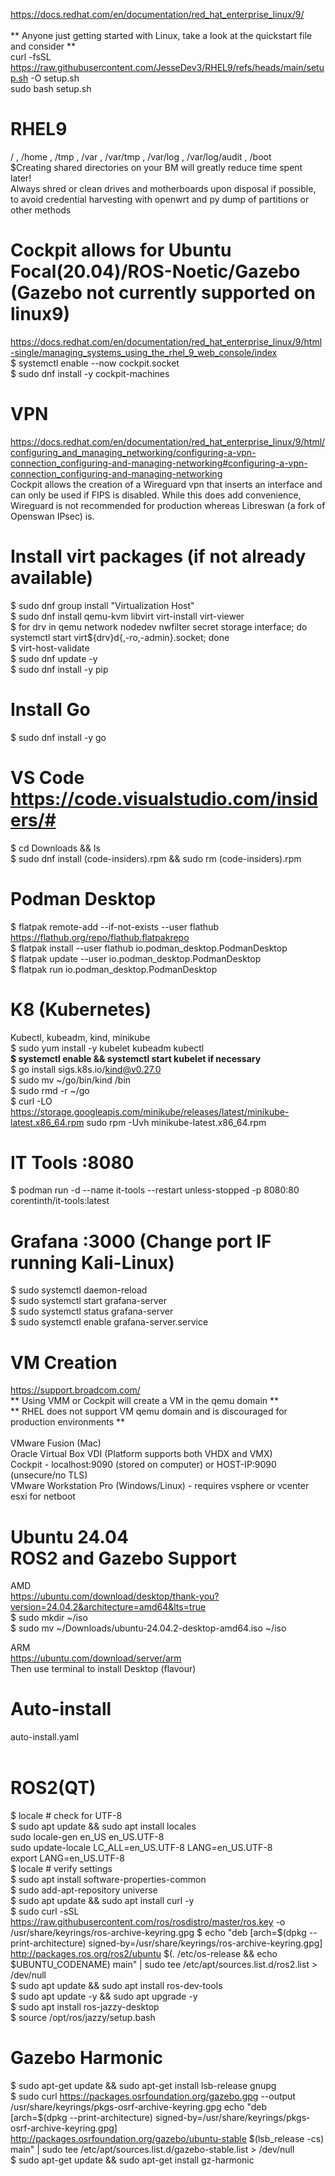 https://docs.redhat.com/en/documentation/red_hat_enterprise_linux/9/ \
<br>
** Anyone just getting started with Linux, take a look at the quickstart file and consider ** \
curl -fsSL https://raw.githubusercontent.com/JesseDev3/RHEL9/refs/heads/main/setup.sh -O setup.sh \
sudo bash setup.sh
<br>
# RHEL9
/ , /home , /tmp , /var , /var/tmp , /var/log , /var/log/audit , /boot \
$Creating shared directories on your BM will greatly reduce time spent later! \
Always shred or clean drives and motherboards upon disposal if possible, to avoid credential harvesting with openwrt and py dump of partitions or other methods

# Cockpit allows for Ubuntu Focal(20.04)/ROS-Noetic/Gazebo (Gazebo not currently supported on linux9)
https://docs.redhat.com/en/documentation/red_hat_enterprise_linux/9/html-single/managing_systems_using_the_rhel_9_web_console/index \
$ systemctl enable --now cockpit.socket \
$ sudo dnf install -y cockpit-machines

# VPN
https://docs.redhat.com/en/documentation/red_hat_enterprise_linux/9/html/configuring_and_managing_networking/configuring-a-vpn-connection_configuring-and-managing-networking#configuring-a-vpn-connection_configuring-and-managing-networking 
<br>
Cockpit allows the creation of a Wireguard vpn that inserts an interface and can only be used if FIPS is disabled. While this does add convenience, Wireguard is not recommended for production whereas Libreswan (a fork of Openswan IPsec) is.

# Install virt packages (if not already available) 
$ sudo dnf group install "Virtualization Host" \
$ sudo dnf install qemu-kvm libvirt virt-install virt-viewer \
$ for drv in qemu network nodedev nwfilter secret storage interface; do systemctl start virt${drv}d{,-ro,-admin}.socket; done \
$ virt-host-validate \
$ sudo dnf update -y \
$ sudo dnf install -y pip     

# Install Go 
$ sudo dnf install -y go

# VS Code https://code.visualstudio.com/insiders/#
$ cd Downloads && ls <br>
$ sudo dnf install (code-insiders).rpm && sudo rm (code-insiders).rpm

# Podman Desktop
$ flatpak remote-add --if-not-exists --user flathub https://flathub.org/repo/flathub.flatpakrepo <br> 
$ flatpak install --user flathub io.podman_desktop.PodmanDesktop <br> 
$ flatpak update --user io.podman_desktop.PodmanDesktop <br> 
$ flatpak run io.podman_desktop.PodmanDesktop

# K8 (Kubernetes)
Kubectl, kubeadm, kind, minikube \
$ sudo yum install -y kubelet kubeadm kubectl \
**$ systemctl enable && systemctl start kubelet if necessary** \
$ go install sigs.k8s.io/kind@v0.27.0 \
$ sudo mv ~/go/bin/kind /bin \
$ sudo rmd -r ~/go \
$ curl -LO https://storage.googleapis.com/minikube/releases/latest/minikube-latest.x86_64.rpm
sudo rpm -Uvh minikube-latest.x86_64.rpm


# IT Tools :8080
$ podman run -d --name it-tools --restart unless-stopped -p 8080:80 corentinth/it-tools:latest 

# Grafana :3000 (Change port IF running Kali-Linux)
$ sudo systemctl daemon-reload \
$ sudo systemctl start grafana-server \
$ sudo systemctl status grafana-server \
$ sudo systemctl enable grafana-server.service 

# VM Creation 
https://support.broadcom.com/ \
** Using VMM or Cockpit will create a VM in the qemu domain **  \
** RHEL does not support VM qemu domain and is discouraged for production environments ** \
\
VMware Fusion (Mac) \
Oracle Virtual Box VDI (Platform supports both VHDX and VMX) \
Cockpit - localhost:9090 (stored on computer) or HOST-IP:9090 (unsecure/no TLS) \
VMware Workstation Pro (Windows/Linux) - requires vsphere or vcenter esxi for netboot

# Ubuntu 24.04 <br> ROS2 and Gazebo Support 
AMD \
https://ubuntu.com/download/desktop/thank-you?version=24.04.2&architecture=amd64&lts=true \
$ sudo mkdir ~/iso \
$ sudo mv ~/Downloads/ubuntu-24.04.2-desktop-amd64.iso ~/iso

ARM \
https://ubuntu.com/download/server/arm \
Then use terminal to install Desktop (flavour)

# Auto-install
auto-install.yaml
\
<br>
# ROS2(QT)
$ locale  # check for UTF-8 \
$ sudo apt update && sudo apt install locales \
sudo locale-gen en_US en_US.UTF-8 \
sudo update-locale LC_ALL=en_US.UTF-8 LANG=en_US.UTF-8 \
export LANG=en_US.UTF-8 \
$ locale  # verify settings \
$ sudo apt install software-properties-common \
$ sudo add-apt-repository universe \
$ sudo apt update && sudo apt install curl -y \
$ sudo curl -sSL https://raw.githubusercontent.com/ros/rosdistro/master/ros.key -o /usr/share/keyrings/ros-archive-keyring.gpg
$ echo "deb [arch=$(dpkg --print-architecture) signed-by=/usr/share/keyrings/ros-archive-keyring.gpg] http://packages.ros.org/ros2/ubuntu $(. /etc/os-release && echo $UBUNTU_CODENAME) main" | sudo tee /etc/apt/sources.list.d/ros2.list > /dev/null \
$ sudo apt update && sudo apt install ros-dev-tools \
$ sudo apt update -y && sudo apt upgrade -y \
$ sudo apt install ros-jazzy-desktop \
$ source /opt/ros/jazzy/setup.bash
<br>
# Gazebo Harmonic
$ sudo apt-get update && sudo apt-get install lsb-release gnupg \
$ sudo curl https://packages.osrfoundation.org/gazebo.gpg --output /usr/share/keyrings/pkgs-osrf-archive-keyring.gpg
echo "deb [arch=$(dpkg --print-architecture) signed-by=/usr/share/keyrings/pkgs-osrf-archive-keyring.gpg] http://packages.osrfoundation.org/gazebo/ubuntu-stable $(lsb_release -cs) main" | sudo tee /etc/apt/sources.list.d/gazebo-stable.list > /dev/null \
$ sudo apt-get update && sudo apt-get install gz-harmonic
<br>



 

  

 
